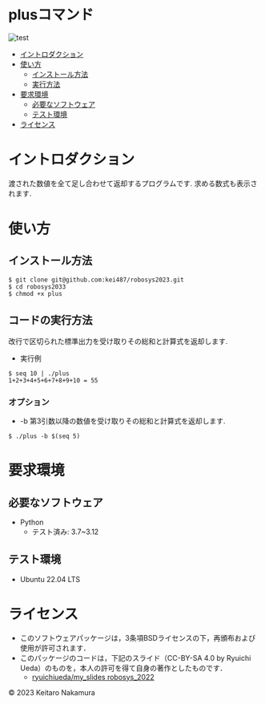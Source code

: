 # plusコマンド
![test](https://github.com/kei487/robosys2023/actions/workflows/test.yml/badge.svg)

* [イントロダクション](#イントロダクション)
* [使い方](#使い方)
  * [インストール方法](#インストール方法)
  * [実行方法](#コードの実行方法)
* [要求環境](#要求環境)
  * [必要なソフトウェア](#必要なソフトウェア)
  * [テスト環境](#テスト環境)
* [ライセンス](#ライセンス)

# イントロダクション
  渡された数値を全て足し合わせて返却するプログラムです.
  求める数式も表示されます.

# 使い方
## インストール方法
```
$ git clone git@github.com:kei487/robosys2023.git
$ cd robosys2033
$ chmod +x plus
```

## コードの実行方法
 改行で区切られた標準出力を受け取りその総和と計算式を返却します.
* 実行例
```
$ seq 10 | ./plus 
1+2+3+4+5+6+7+8+9+10 = 55
```
### オプション
* -b
第3引数以降の数値を受け取りその総和と計算式を返却します.
```
$ ./plus -b $(seq 5)
```

# 要求環境
## 必要なソフトウェア
* Python
  * テスト済み: 3.7~3.12

## テスト環境
* Ubuntu 22.04 LTS

# ライセンス
* このソフトウェアパッケージは，3条項BSDライセンスの下，再頒布および使用が許可されます．
 * このパッケージのコードは，下記のスライド（CC-BY-SA 4.0 by Ryuichi Ueda）のものを，本人の許可を得て自身の著作としたものです．
      * [ryuichiueda/my_slides robosys_2022](https://github.com/ryuichiueda/my_slides/tree/master/robosys_2022)
 
 © 2023 Keitaro Nakamura 
